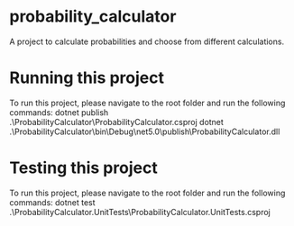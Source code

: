 # probability_calculator
A project to calculate probabilities and choose from different calculations.

# Running this project
To run this project, please navigate to the root folder and run the following commands:
dotnet publish .\ProbabilityCalculator\ProbabilityCalculator.csproj
dotnet .\ProbabilityCalculator\bin\Debug\net5.0\publish\ProbabilityCalculator.dll

# Testing this project
To run this project, please navigate to the root folder and run the following commands:
dotnet test .\ProbabilityCalculator.UnitTests\ProbabilityCalculator.UnitTests.csproj